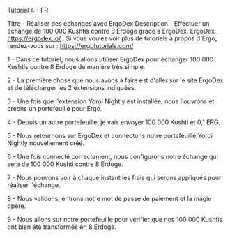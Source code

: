Tutorial 4 - FR

Titre - Réaliser des échanges avec ErgoDex Description - Effectuer un échange de 100 000 Kushtis contre 8 Erdoge grâce à ErgoDex. ErgoDex : https://ergodex.io/ . Si vous voulez voir plus de tutoriels à propos d'Ergo, rendez-vous sur : https://ergotutorials.com/

1 - Dans ce tutoriel, nous allons utiliser ErgoDex pour échanger 100 000 Kushtis contre 8 Erdoge de manière très simple.

2 - La première chose que nous avons à faire est d'aller sur le site ErgoDex et de télécharger les 2 extensions indiquées.

3 - Une fois que l'extension Yoroi Nightly est installée, nous l'ouvrons et créons un portefeuille pour Ergo.

4 - Depuis un autre portefeuille, je vais envoyer 100 000 Kushti et 0,1 ERG.

5 - Nous retournons sur ErgoDex et connectons notre portefeuille Yoroi Nightly nouvellement créé.

6 - Une fois connecté correctement, nous configurons notre échange qui sera de 100 000 Kushti contre 8 Erdoge.

7 - Nous pouvons voir à chaque instant les frais qui serons appliqués pour réaliser l'échange.

8 - Nous validons, entrons notre mot de passe de paiement et la magie opère.

9 - Nous allons sur notre portefeuille pour vérifier que nos 100 000 Kushtis ont bien été transformés en 8 Erdoge.

